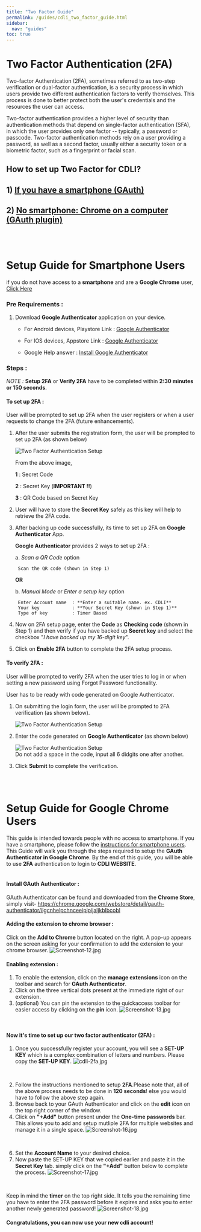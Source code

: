 ```yaml
---
title: "Two Factor Guide"
permalink: /guides/cdli_two_factor_guide.html
sidebar:
  nav: "guides"
toc: true
---
```


# Two Factor Authentication (2FA)

Two-factor Authentication (2FA), sometimes referred to as two-step verification or dual-factor authentication, is a security process in which users provide two different authentication factors to verify themselves. This process is done to better protect both the user's credentials and the resources the user can access. 

Two-factor authentication provides a higher level of security than authentication methods that depend on single-factor authentication (SFA), in which the user provides only one factor -- typically, a password or passcode. Two-factor authentication methods rely on a user providing a password, as well as a second factor, usually either a security token or a biometric factor, such as a fingerprint or facial scan.

## How to set up Two Factor for CDLI?

## 1) [If you have a smartphone (GAuth)](#setup-guide-for-smartphone-users)

## 2) [No smartphone: Chrome on a computer (GAuth plugin)](#setup-guide-for-google-chrome-users)
<br/>
<br/>

# Setup Guide for Smartphone Users
if you do not have access to a **smartphone** and are a **Google Chrome** user, [Click Here](#setup-guide-for-google-chrome-users)
### Pre Requirements : 

1. Download **Google Authenticator** application on your device.

    - For Android devices, Playstore Link : [Google Authenticator](https://play.google.com/store/apps/details?id=com.google.android.apps.authenticator2)

    - For IOS devices, Appstore Link : [Google Authenticator](https://apps.apple.com/in/app/google-authenticator/id388497605) 

    - Google Help answer : [Install Google Authenticator](https://support.google.com/accounts/answer/1066447)

### Steps :

*NOTE :* **Setup 2FA** or **Verify 2FA** have to be completed within **2:30 minutes or 150 seconds**. 

#### To set up 2FA :

User will be prompted to set up 2FA when the user registers or when a user requests to change the 2FA (future enhancements).

1. After the user submits the registration form, the user will be prompted to set up 2FA (as shown below)

    ![Two Factor Authentication Setup](/assets/image/Two_Factor_Authentication_Setup.png)

    From the above image,

    **1** : Secret Code

    **2** : Secret Key (**IMPORTANT !!**)

    **3** : QR Code based on Secret Key

2. User will have to store the **Secret Key** safely as this key will help to retrieve the 2FA code.

3. After backing up code successfully, its time to set up 2FA on **Google Authenticator** App. 

    **Google Authenticator** provides 2 ways to set up 2FA : 

    a. *Scan a QR Code*  option
    
        Scan the QR code (shown in Step 1)
    
    **OR**
    
    b. *Manual Mode* or *Enter a setup key* option
    
        Enter Account name  : **Enter a suitable name. ex. CDLI** 
        Your key            : **Your Secret Key (shown in Step 1)** 
        Type of key         : Timer Based

4. Now on 2FA setup page, enter the **Code** as **Checking code** (shown in Step 1) and then verify if you have backed up **Secret key** and select the checkbox "*I have backed up my 16-digit key*". 

5. Click on **Enable 2FA** button to complete the 2FA setup process.

#### To verify 2FA :

User will be prompted to verify 2FA when the user tries to log in or when setting a new password using Forgot Password functionality.
 
User has to be ready with code generated on Google Authenticator. 

1. On submitting the login form, the user will be prompted to 2FA verification (as shown below).

    ![Two Factor Authentication Setup](/assets/image/Two_Factor_Authentication_Verify.png)

2. Enter the code generated on **Google Authenticator** (as shown below)

    ![Two Factor Authentication Setup](/assets/image/Two_Factor_Authentication_Code.png)  
    Do not add a space in the code, input all 6 didgits one after another.

3. Click **Submit** to complete the verification.

<br/>
<br/>

# Setup Guide for Google Chrome Users
This guide is intended towards people with no access to smartphone. If you have a smartphone, please follow the [instructions for smartphone users](#setup-guide-for-smartphone-users). This Guide will walk you through the steps required to setup the **GAuth Authenticator in Google Chrome**. By the end of this guide, you will be able to use **2FA** authentication to login to **CDLI WEBSITE**.
<br/>
<br/>

#### Install GAuth Authenticator :
GAuth Authenticator can be found and downloaded from the **Chrome Store**, simply visit- https://chrome.google.com/webstore/detail/gauth-authenticator/ilgcnhelpchnceeipipijaljkblbcobl
<br/>

#### Adding the extension to chrome browser :
Click on the **Add to Chrome** button located on the right. A pop-up appears on the screen asking for your confirmation to add the extension to your chrome browser.
![Screenshot-12.jpg](/assets/image/Screenshot-12.jpg)
<br/>

#### Enabling extension :
1) To enable the extension, click on the **manage extensions** icon on the toolbar and search for **GAuth Authenticator**.
2) Click on the three vertical dots present at the immediate right of our extension.
3) (optional) You can pin the extension to the quickaccess toolbar for easier access by clicking on the **pin** icon.
![Screenshot-13.jpg](/assets/image/Screenshot-13.jpg)
<br/>

#### Now it's time to set up our two factor authenticator (2FA) :
1) Once you successfully register your account, you will see a **SET-UP KEY** which is a complex combination of letters and numbers. Please copy the **SET-UP KEY**.
![cdli-2fa.jpg](/assets/image/cdli-2fa.jpg)
<br/>

2) Follow the instructions mentioned to setup **2FA**.Please note that, all of the above process needs to be done in **120 seconds**! else you would have to follow the above step again.
4) Browse back to your GAuth Authenticator and click on the **edit** icon on the top right corner of the window.
5) Click on **"+Add"** button present under the **One-time passwords** bar. This allows you to add and setup mutliple 2FA for multiple websites and manage it in a single space.
![Screenshot-16.jpg](/assets/image/Screenshot-16.jpg)
<br/>

6) Set the **Account Name** to your desired choice.
7) Now paste the SET-UP KEY that we copied earlier and paste it in the **Secret Key** tab. simply click on the **"+Add"** button below to complete the process.
![Screenshot-17.jpg](/assets/image/Screenshot-17.jpg)
<br/>

Keep in mind the **timer** on the top right side. It tells you the remaining time you have to enter the 2FA password before it expires and asks you to enter another newly generated password!
![Screenshot-18.jpg](/assets/image/Screenshot-18.jpg)
<br/>

#### Congratulations, you can now use your new cdli account!
